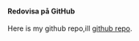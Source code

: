#### Redovisa på GitHub

Here is my github repo,ill [github repo](https://github.com/ejessyp/ramverk1).
